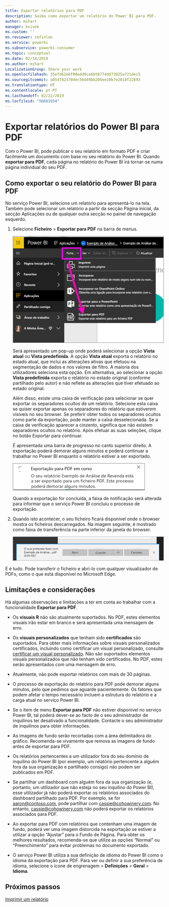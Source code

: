 ```yaml
---
title: Exportar relatórios para PDF
description: Saiba como exportar um relatório do Power BI para PDF.
author: mihart
manager: kvivek
ms.custom: ''
ms.reviewer: cmfinlan
ms.service: powerbi
ms.subservice: powerbi-consumer
ms.topic: conceptual
ms.date: 02/14/2019
ms.author: mihart
LocalizationGroup: Share your work
ms.openlocfilehash: 35efd62e6f00edd9ce6b58774dd73925a721dec5
ms.sourcegitcommit: a054782370dec56d49bb205ee10b7e2018f22693
ms.translationtype: HT
ms.contentlocale: pt-PT
ms.lasthandoff: 02/22/2019
ms.locfileid: "56661934"
---
```

# <a name="export-reports-from-power-bi-to-pdf"></a>Exportar relatórios do Power BI para PDF
Com o Power BI, pode publicar o seu relatório em formato PDF e criar facilmente um documento com base no seu relatório do Power BI. Quando **exportar para PDF**, cada página no relatório do Power BI irá tornar-se numa página individual do seu PDF.

## <a name="how-to-export-your-power-bi-report-to-pdf"></a>Como exportar o seu relatório do Power BI para PDF
No serviço Power BI, selecione um relatório para apresentá-lo na tela. Também pode selecionar um relatório a partir da secção Página inicial, da secção Aplicações ou de qualquer outra secção no painel de navegação esquerdo.

1. Selecione **Ficheiro** > **Exportar para PDF** na barra de menus.

    ![Selecionar Ficheiro na barra de menus, com a seta a apontar para Exportar para PDF](media/end-user-pdf/power-bi-export-pdf.png)

    Será apresentado um pop-up onde poderá selecionar a opção **Vista atual** ou **Vista predefinida**.  A opção **Vista atual** exporta o relatório no estado atual, que inclui as alterações ativas que efetuou na segmentação de dados e nos valores de filtro.  A maioria dos utilizadores seleciona esta opção.  Em alternativa, ao selecionar a opção **Vista predefinida** exporta o relatório no estado original (conforme partilhado pelo autor) e não reflete as alterações que tiver efetuado ao estado original.
    
    Além disso, existe uma caixa de verificação para selecionar se quer exportar os separadores ocultos de um relatório.  Selecione esta caixa se quiser exportar apenas os separadores do relatório que estiverem visíveis no seu browser.  Se preferir obter todos os separadores ocultos como parte da exportação, pode manter a caixa desselecionada.  Se a caixa de verificação aparecer a cinzento, significa que não existem separadores ocultos no relatório.  Após efetuar as suas seleções, clique no botão Exportar para continuar.
    
    É apresentada uma barra de progresso no canto superior direito. A exportação poderá demorar alguns minutos e poderá continuar a trabalhar no Power BI enquanto o relatório estiver a ser exportado.

    ![Mensagem do progresso da exportação](media/end-user-pdf/power-bi-export-message.png)

    Quando a exportação for concluída, a faixa de notificação será alterada para informar que o serviço Power BI concluiu o processo de exportação.

2. Quando isto acontecer, o seu ficheiro ficará disponível onde o browser mostra os ficheiros descarregados. Na imagem seguinte, é mostrado como faixa de transferência na parte inferior da janela do browser.

    ![Localização do ficheiro transferido](media/end-user-pdf/power-bi-save-file.png)

E é tudo. Pode transferir o ficheiro e abri-lo com qualquer visualizador de PDFs, como o que está disponível no Microsoft Edge.


## <a name="limitations-and-considerations"></a>Limitações e considerações
Há algumas observações e limitações a ter em conta ao trabalhar com a funcionalidade **Exportar para PDF**.

* Os **visuais R** não são atualmente suportados. No PDF, estes elementos visuais irão estar em branco e será apresentada uma mensagem de erro.  

* Os **visuais personalizados** que tenham sido **certificados** são suportados. Para obter mais informações sobre visuais personalizados certificados, incluindo como certificar um visual personalizado, consulte [certificar um visual personalizado](../power-bi-custom-visuals-certified.md). Não são suportados elementos visuais personalizados que não tenham sido certificados. No PDF, estes serão apresentados com uma mensagem de erro.   

* Atualmente, não pode exportar relatórios com mais de 30 páginas.

* O processo de exportação do relatório para PDF pode demorar alguns minutos, pelo que pedimos que aguarde pacientemente. Os fatores que podem afetar o tempo necessário incluem a estrutura do relatório e a carga atual no serviço Power BI.

* Se o item de menu **Exportar para PDF** não estiver disponível no serviço Power BI, tal poderá dever-se ao facto de o seu administrador de inquilinos ter desativado a funcionalidade. Contacte o seu administrador de inquilinos para obter informações.

* As imagens de fundo serão recortadas com a área delimitadora do gráfico. Recomenda-se vivamente que remova as imagens de fundo antes de exportar para PDF.

* Os relatórios pertencentes a um utilizador fora do seu domínio de inquilino do Power BI (por exemplo, um relatório pertencente a alguém fora da sua organização e partilhado consigo) não podem ser publicados em PDF.

* Se partilhar um dashboard com alguém fora da sua organização (e, portanto, um utilizador que não esteja no seu inquilino do Power BI), esse utilizador já não poderá exportar os relatórios associados do dashboard partilhado para PDF. Por exemplo, se for aaron@contoso.com, pode partilhar com cassie@cohowinery.com. No entanto, cassie@cohowinery.com não poderá exportar os relatórios associados para PDF.

* Ao exportar para PDF com relatórios que contenham uma imagem de fundo, poderá ver uma imagem distorcida na exportação se estiver a utilizar a opção “Ajustar” para o Fundo de Página.  Para obter os melhores resultados, recomenda-se que utilize as opções “Normal” ou “Preenchimento” para evitar problemas no documento exportado.

* O serviço Power BI utiliza a sua definição de idioma do Power BI como o idioma da exportação para PDF. Para ver ou definir a sua preferência de idioma, selecione o ícone de engrenagem > **Definições** > **Geral** > **Idioma**.

## <a name="next-steps"></a>Próximos passos
[Imprimir um relatório](end-user-print.md)
